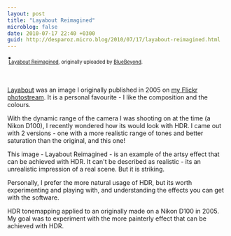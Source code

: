 ```yaml
---
layout: post
title: "Layabout Reimagined"
microblog: false
date: 2010-07-17 22:40 +0300
guid: http://desparoz.micro.blog/2010/07/17/layabout-reimagined.html
---
```

<div style="text-align: left; padding: 3px;"><a title="photo sharing" href="http://www.flickr.com/photos/bluebeyond/4803003285/"><img style="border: solid 2px #000000;" src="http://desparoz.me/uploads/2017/96b0818c54.jpg" alt="" /></a> <br /> <span style="font-size: 0.8em; margin-top: 0px;"><a href="http://www.flickr.com/photos/bluebeyond/4803003285/">Layabout Reimagined</a>, originally uploaded by <a href="http://www.flickr.com/people/bluebeyond/">BlueBeyond</a>.</span></div>
<p>&nbsp;</p>
<p><a href="http://www.flickr.com/photos/bluebeyond/53354150/">Layabout</a> was an image I originally published in 2005 on <a href="http://www.flickr.com/photos/bluebeyond/53354150/">my Flickr photostream</a>. It is a personal favourite - I like the composition and the colours.</p>
<p> With the dynamic range of the camera I was shooting on at the time (a Nikon D100), I recently wondered how its would look with HDR. I came out with 2 versions - one with a more realistic range of tones and better saturation than the original, and this one!</p>
<p> This image - Layabout Reimagined - is an example of the artsy effect that can be achieved with HDR. It can't be described as realistic - its an unrealistic impression of a real scene. But it is striking.</p>
<p> Personally, I prefer the more natural usage of HDR, but its worth experimenting and playing with, and understanding the effects you can get with the software.</p>
<p> HDR tonemapping applied to an originally made on a Nikon D100 in 2005. My goal was to experiment with the more painterly effect that can be achieved with HDR.</p>
<p>&nbsp;</p>

